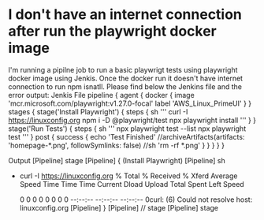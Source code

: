 
# I don't have an internet connection after run the playwright docker image

I'm running a pipilne job to run a basic playwrigt tests using playwright docker image using Jenkis. Once the docker run it doesn't have internet connection to run npm isnatll. Please find below the Jenkins file and the error output:
Jenkis File
pipeline {
  agent { 
    docker { 
      image 'mcr.microsoft.com/playwright:v1.27.0-focal'
      label 'AWS_Linux_PrimeUI'
    } 
  }
  stages {
    stage('Install Playwright') {
      steps {
        sh '''
          curl -I https://linuxconfig.org
          npm i -D @playwright/test
          npx playwright install
        '''
      }
    }
    stage('Run Tests') {
      steps {
        sh '''
          npx playwright test --list
          npx playwright test
        '''
      }
      post {
        success {
            echo 'Test Finished'
          //archiveArtifacts(artifacts: 'homepage-*.png', followSymlinks: false)
          //sh 'rm -rf *.png'
        }
      }
    }
  }
}

Output
[Pipeline] stage
[Pipeline] { (Install Playwright)
[Pipeline] sh
+ curl -I https://linuxconfig.org
  % Total    % Received % Xferd  Average Speed   Time    Time     Time  Current
                                 Dload  Upload   Total   Spent    Left  Speed

  0     0    0     0    0     0      0      0 --:--:-- --:--:-- --:--:--     0curl: (6) Could not resolve host: linuxconfig.org
[Pipeline] }
[Pipeline] // stage
[Pipeline] stage


        